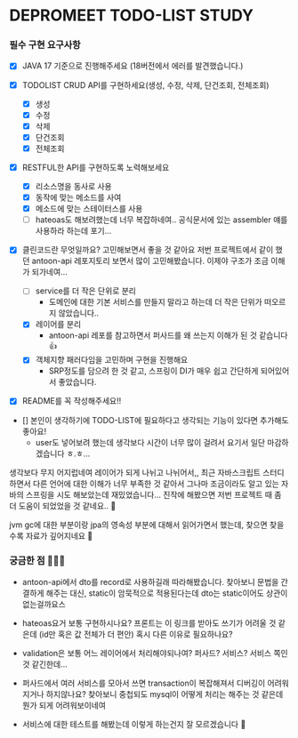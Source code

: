# DEPROMEET TODO-LIST STUDY

### 필수 구현 요구사항

- [x] JAVA 17 기준으로 진행해주세요 (18버전에서 에러를 발견했습니다.)

- [x] TODOLIST CRUD API를 구현하세요(생성, 수정, 삭제, 단건조회, 전체조회)
  - [x] 생성
  - [x] 수정
  - [x] 삭제
  - [x] 단건조회
  - [x] 전체조회

- [x] RESTFUL한 API를 구현하도록 노력해보세요
  - [x] 리소스명을 동사로 사용
  - [x] 동작에 맞는 메소드를 사여
  - [x] 메소드에 맞는 스테이터스를 사용
  - [ ] hateoas도 해보려했는데 너무 복잡하네여.. 공식문서에 있는 assembler 얘를 사용하라 하는데 포기...
  
- [x] 클린코드란 무엇일까요? 고민해보면서 좋을 것 같아요
    저번 프로젝트에서 같이 했던 antoon-api 레포지토리 보면서 많이 고민해봤습니다. 이제야 구조가 조금 이해가 되가네여...
  - [ ] service를 더 작은 단위로 분리
    - 도메인에 대한 기본 서비스를 만들지 말라고 하는데 더 작은 단위가 떠오르지 않았습니다..
  - [x] 레이어를 분리
    - antoon-api 레포를 참고하면서 퍼사드를 왜 쓰는지 이해가 된 것 같습니다 👍
  - [x] 객체지향 패러다임을 고민하며 구현을 진행해요
    - SRP정도를 담으려 한 것 같고, 스프링이 DI가 매우 쉽고 간단하게 되어있어서 좋았습니다.

- [x] README를 꼭 작성해주세요!!

- [] 본인이 생각하기에 TODO-LIST에 필요하다고 생각되는 기능이 있다면 추가해도 좋아요!
  - user도 넣어보려 했는데 생각보다 시간이 너무 많이 걸려서 요기서 일단 마감하겠습니다 ㅎ.ㅎ...

생각보다 무지 어지럽네여 레이어가 되게 나뉘고 나뉘어서,, 최근 자바스크립트 스터디 하면서 다른 언어에 대한 이해가 너무 부족한 것 같아서 그나마
 조금이라도 알고 있는 자바의 스프링을 시도 해보았는데 재밌었습니다... 진작에 해봤으면 저번 프로젝트 때 좀 더 도움이 되었었을 것 같네요.. 🥲

jvm gc에 대한 부분이랑 jpa의 영속성 부분에 대해서 읽어가면서 했는데, 찾으면 찾을수록 자료가 깊어지네요 🤧


### 궁금한 점 🤔🤔🤔

- antoon-api에서 dto를 record로 사용하길래 따라해봤습니다. 찾아보니 문법을 간결하게 해주는 대신, static이 암묵적으로 적용된다는데
 dto는 static이어도 상관이 없는걸까요스

- hateoas요거 보통 구현하시나요? 프론트는 이 링크를 받아도 쓰기가 어려울 것 같은데 (id만 혹은 값 전체가 더 편안) 혹시 다른 이유로 필요하나요?

- validation은 보통 어느 레이어에서 처리해야되나여? 퍼사드? 서비스? 서비스 쪽인 것 같긴한데...

- 퍼사드에서 여러 서비스를 모아서 쓰면 transaction이 복잡해져서 디버깅이 어려워지거나 하지않나요? 찾아보니 중첩되도 mysql이 어떻게 처리는 해주는 것
 같은데 뭔가 되게 어려워보이네여

- 서비스에 대한 테스트를 해봤는데 이렇게 하는건지 잘 모르겠습니다 💩
